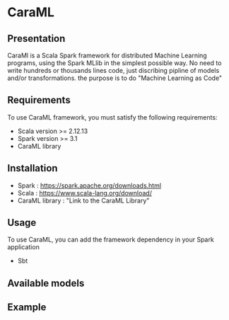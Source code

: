 # CaraML

## Presentation

CaraMl is a Scala Spark framework for distributed Machine Learning programs, using the Spark MLlib in the simplest possible way. No need to write hundreds or thousands lines code, just discribing pipline of models and/or transformations. the purpose is to do "Machine Learning as Code" 



## Requirements

To use CaraML framework, you must satisfy the following requirements:

- Scala version >= 2.12.13
- Spark version >= 3.1
- CaraML library


## Installation 

  - Spark :  https://spark.apache.org/downloads.html
  - Scala : https://www.scala-lang.org/download/
  - CaraML library : "Link to the CaraML Library"



## Usage

To use CaraML, you can add the framework dependency in your Spark application
- Sbt




## Available models



## Example

